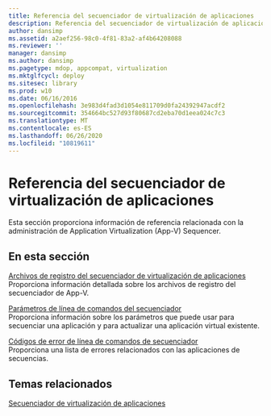 ```yaml
---
title: Referencia del secuenciador de virtualización de aplicaciones
description: Referencia del secuenciador de virtualización de aplicaciones
author: dansimp
ms.assetid: a2aef256-98c0-4f81-83a2-af4b64208088
ms.reviewer: ''
manager: dansimp
ms.author: dansimp
ms.pagetype: mdop, appcompat, virtualization
ms.mktglfcycl: deploy
ms.sitesec: library
ms.prod: w10
ms.date: 06/16/2016
ms.openlocfilehash: 3e983d4fad3d1054e811709d0fa24392947acdf2
ms.sourcegitcommit: 354664bc527d93f80687cd2eba70d1eea024c7c3
ms.translationtype: MT
ms.contentlocale: es-ES
ms.lasthandoff: 06/26/2020
ms.locfileid: "10819611"
---
```

# Referencia del secuenciador de virtualización de aplicaciones


Esta sección proporciona información de referencia relacionada con la administración de Application Virtualization (App-V) Sequencer.

## En esta sección


<a href="" id="log-files-for-the-application-virtualization-sequencer"></a>[Archivos de registro del secuenciador de virtualización de aplicaciones](log-files-for-the-application-virtualization-sequencer.md)  
Proporciona información detallada sobre los archivos de registro del secuenciador de App-V.

<a href="" id="sequencer-command-line-parameters"></a>[Parámetros de línea de comandos del secuenciador](sequencer-command-line-parameters.md)  
Proporciona información sobre los parámetros que puede usar para secuenciar una aplicación y para actualizar una aplicación virtual existente.

<a href="" id="sequencer-command-line-error-codes"></a>[Códigos de error de línea de comandos de secuenciador](sequencer-command-line-error-codes.md)  
Proporciona una lista de errores relacionados con las aplicaciones de secuencias.

## Temas relacionados


[Secuenciador de virtualización de aplicaciones](application-virtualization-sequencer.md)

 

 





